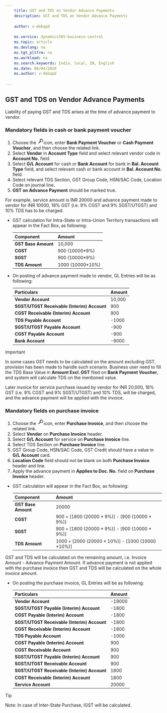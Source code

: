 ```yaml
---
    title: GST and TDS on Vendor Advance Payments
    description: GST and TDS on Vendor Advance Payments

    author: v-debapd

    ms.service: dynamics365-business-central
    ms.topic: article
    ms.devlang: na
    ms.tgt_pltfrm: na
    ms.workload: na
    ms.search.keywords: India, local, IN, English
    ms.date: 08/04/2020
    ms.author: v-debapd

---
```

## GST and TDS on Vendor Advance Payments

Liability of paying GST and TDS arises at the time of advance payment to vendor.

### Mandatory fields in cash or bank payment voucher

1. Choose the ![img](image/search.jpg)icon, enter **Bank Payment Voucher** or **Cash Payment Voucher**, and then choose the related link.
2. Select **Vendor** in **Account Type** field and select relevant vendor code in **Account No.** field.
3. Select **G/L Account** for cash or **Bank Account** for bank in **Bal. Account Type** field, and select relevant cash or bank account in **Bal. Account No.** field.
4. Select relevant TDS Section, GST Group Code, HSN/SAC Code, Location Code on journal line.
5. **GST on Advance Payment** should be marked true. 

For example, service amount is INR 20000 and advance payment made to vendor for INR 10000, 18% GST (i.e. 9% CGST and 9% SGST/UTGST) and 10% TDS has to be charged.

- GST calculation for Intra-State or Intra-Union Territory transactions will appear in the Fact Box, as following:
    
    |Component|Amount|
    |----------------------------------|---------------------------------------|  
    |**GST Base Amount**|10,000|  
    |**CGST**|900 (10000*9%)|  
    |**SGST**|900 (10000*9%)| 
    |**TDS Amount**|1000 (10000*10%)|

- On posting of advance payment made to vendor, GL Entries will be as following:

    |Particulars|Amount|
    |----------------------------------|---------------------------------------|  
    |**Vendor Account**|10,000|  
    |**SGST/UTGST Receivable (Interim) Account**|900|  
    |**CGST Receivable (Interim) Account**|900| 
    |**TDS Payable Account**|-1000|
    |**SGST/UTGST Payable Account**|-900| 
    |**CGST Payable Account**|-900| 
    |**Bank Account**|-9000| 

> [!IMPORTANT]
> In some cases GST needs to be calculated on the amount excluding GST, provision has been made to handle such scenario. Business user need to fill the TDS Base Value in **Amount Excl. GST** filed on **Bank Payment Voucher**, and system will calculate TDS on the mentioned value.

Later invoice for service purchase issued by vendor for INR 20,000, 18% GST (i.e. 9% CGST and 9% SGST/UTGST) and 10% TDS, will be charged, and the advance payment will be applied with the invoice.

### Mandatory fields on purchase invoice

1. Choose the ![img](image/search.jpg)icon, enter **Purchase Invoice**, and then choose the related link.
2. Select **Vendor** on **Purchase Invoice** header.
3. Select **G/L Account** for service on **Purchase Invoice** line.
4. Select TDS Section on **Purchase Invoice** line.
5. GST Group Code, HSN/SAC Code, GST Credit should have a value in **G/L Account** card.
6. **Location Code** field should not be blank on both **Purchase Invoice** header and line.
7. Apply the advance payment in **Applies to Doc. No.** field on **Purchase Invoice** header.
  
- GST calculation will appear in the Fact Box, as following:

  |Component|Amount|
  |----------------------------------|---------------------------------------|  
  |**GST Base Amount**|20000|  
  |**CGST**|900 = [1800 (20000 * 9%)] - [900 (10000 * 9%)]|  
  |**SGST**|900 = [1800 (20000 * 9%)] - [900 (10000 * 9%)]| 
  |**TDS Amount**|1000 = [2000 (20000 * 10%)] - [1000 (10000 *10%)]|

GST and TDS will be calculated on the remaining amount, i.e. Invoice Amount - Advance Payment Amount. If advance payment is not applied with the purchase invoice then GST and TDS will be calculated on the whole invoice amount.

- On posting the purchase invoice, GL Entries will be as following:

    |Particulars|Amount|
    |----------------------------------|---------------------------------------|  
    |**Vendor Account**|-19000|  
    |**SGST/UTGST Payable (Interim) Account**|-1800|
    |**CGST Payable (Interim) Account**|-1800|
    |**SGST/UTGST Receivable (Interim) Account**|-1800|
    |**CGST Receivable (Interim) Account**|-1800|
    |**TDS Payable Account**|-1000|
    |**CGST Payable (Interim) Account**|900|
    |**CGST Receivable Account**|900|
    |**SGST/UTGST Payable (Interim) Account**|900|
    |**SGST/UTGST Receivable  Account**|900|
    |**SGST/UTGST Receivable (Interim) Account**|1800|
    |**CGST Receivable (Interim) Account**|1800|
    |**Service Account**|20000|

>[!Tip]
>
> Note: In case of Inter-State Purchase, IGST will be calculated.






































